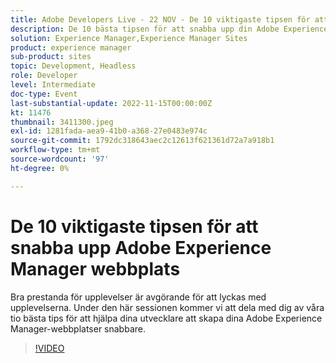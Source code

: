 ```yaml
---
title: Adobe Developers Live - 22 NOV - De 10 viktigaste tipsen för att snabba upp din Adobe Experience Manager webbplats
description: De 10 bästa tipsen för att snabba upp din Adobe Experience Manager-sajtPrestanda för fantastiska upplevelser är avgörande för att lyckas. Under den här sessionen kommer vi att dela med dig av våra tio bästa tips för att hjälpa dina utvecklare att skapa dina Adobe Experience Manager-webbplatser snabbare.
solution: Experience Manager,Experience Manager Sites
product: experience manager
sub-product: sites
topic: Development, Headless
role: Developer
level: Intermediate
doc-type: Event
last-substantial-update: 2022-11-15T00:00:00Z
kt: 11476
thumbnail: 3411300.jpeg
exl-id: 1281fada-aea9-41b0-a368-27e0483e974c
source-git-commit: 1792dc318643aec2c12613f621361d72a7a918b1
workflow-type: tm+mt
source-wordcount: '97'
ht-degree: 0%

---
```


# De 10 viktigaste tipsen för att snabba upp Adobe Experience Manager webbplats

Bra prestanda för upplevelser är avgörande för att lyckas med upplevelserna. Under den här sessionen kommer vi att dela med dig av våra tio bästa tips för att hjälpa dina utvecklare att skapa dina Adobe Experience Manager-webbplatser snabbare.

>[!VIDEO](https://video.tv.adobe.com/v/3411300/?quality=12&learn=on)
